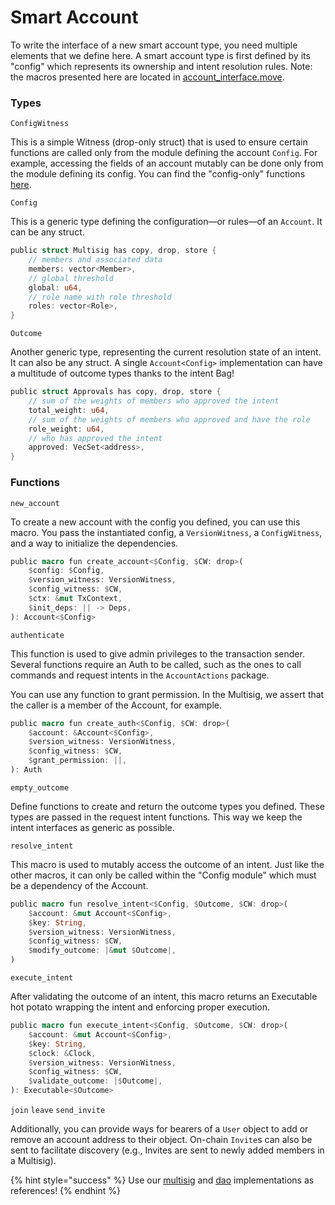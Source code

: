 # Smart Account

To write the interface of a new smart account type, you need multiple elements that we define here. A smart account type is first defined by its "config" which represents its ownership and intent resolution rules. Note: the macros presented here are located in [account_interface.move](https://github.com/account-tech/move-framework/blob/main/packages/protocol/sources/interfaces/account_interface.move).

### Types

`ConfigWitness`

This is a simple Witness (drop-only struct) that is used to ensure certain functions are called only from the module defining the account `Config`. For example, accessing the fields of an account mutably can be done only from the module defining its config. You can find the "config-only" functions [here](https://github.com/account-tech/move-framework/blob/6d0f47384ec417bbeb52ffdabc201419a38b3002/packages/protocol/sources/account.move#L308).

`Config`

This is a generic type defining the configuration—or rules—of an `Account`. It can be any struct.

```rust
public struct Multisig has copy, drop, store {
    // members and associated data
    members: vector<Member>,
    // global threshold
    global: u64,
    // role name with role threshold
    roles: vector<Role>,
}
```

`Outcome`

Another generic type, representing the current resolution state of an intent. It can also be any struct. A single `Account<Config>` implementation can have a multitude of outcome types thanks to the intent Bag!

```rust
public struct Approvals has copy, drop, store {
    // sum of the weights of members who approved the intent
    total_weight: u64,
    // sum of the weights of members who approved and have the role
    role_weight: u64, 
    // who has approved the intent
    approved: VecSet<address>,
}
```

### Functions

`new_account`

To create a new account with the config you defined, you can use this macro. You pass the instantiated config, a `VersionWitness`, a `ConfigWitness`, and a way to initialize the dependencies.

```rust
public macro fun create_account<$Config, $CW: drop>(
    $config: $Config,
    $version_witness: VersionWitness,
    $config_witness: $CW,
    $ctx: &mut TxContext,
    $init_deps: || -> Deps,
): Account<$Config>
```

`authenticate`

This function is used to give admin privileges to the transaction sender. Several functions require an Auth to be called, such as the ones to call commands and request intents in the `AccountActions` package.

You can use any function to grant permission. In the Multisig, we assert that the caller is a member of the Account, for example.

```rust
public macro fun create_auth<$Config, $CW: drop>(
    $account: &Account<$Config>,
    $version_witness: VersionWitness,
    $config_witness: $CW,
    $grant_permission: ||,
): Auth
```

`empty_outcome`

Define functions to create and return the outcome types you defined. These types are passed in the request intent functions. This way we keep the intent interfaces as generic as possible.

`resolve_intent`

This macro is used to mutably access the outcome of an intent. Just like the other macros, it can only be called within the "Config module" which must be a dependency of the Account.

```rust
public macro fun resolve_intent<$Config, $Outcome, $CW: drop>(
    $account: &mut Account<$Config>,
    $key: String,
    $version_witness: VersionWitness,
    $config_witness: $CW,
    $modify_outcome: |&mut $Outcome|,
)
```

`execute_intent`

After validating the outcome of an intent, this macro returns an Executable hot potato wrapping the intent and enforcing proper execution.

```rust
public macro fun execute_intent<$Config, $Outcome, $CW: drop>(
    $account: &mut Account<$Config>,
    $key: String,
    $clock: &Clock,
    $version_witness: VersionWitness,
    $config_witness: $CW,
    $validate_outcome: |$Outcome|,
): Executable<$Outcome>
```

`join` `leave` `send_invite`

Additionally, you can provide ways for bearers of a `User` object to add or remove an account address to their object. On-chain `Invite`s can also be sent to facilitate discovery (e.g., Invites are sent to newly added members in a Multisig).

{% hint style="success" %}
Use our [multisig](https://github.com/account-tech/move-registry/blob/main/packages/multisig/sources/multisig.move) and [dao](https://github.com/account-tech/move-registry/blob/main/packages/dao/sources/dao.move) implementations as references!
{% endhint %}
